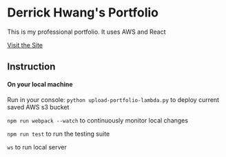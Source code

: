 # Derrick Hwang's Portfolio
This is my professional portfolio. It uses AWS and React

[Visit the Site](https://portfolio.derrickhwang.com/)

## Instruction

#### On your local machine
Run in your console:
`python upload-portfolio-lambda.py` to deploy current saved AWS s3 bucket

`npm run webpack --watch` to continuously monitor local changes

`npm run test` to run the testing suite

`ws` to run local server
